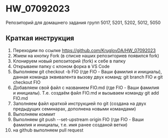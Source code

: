 # HW_07092023
Репозиторий для домашнего задания групп 5017, 5201, 5202, 5012, 5050
## Краткая инструкция
1. Переходим по ссылке https://github.com/KruglovDA/HW_07092023
2. Жмем на кнопку Fork (в списке наших репозиториев появился fork)
3. Клонируем новый репозиторий  (fork) к себе в папку
4. Открываем папку с клоном форка в VS Code
5. Выполняем git checkout -b FIO (где FIO - Ваши фамилия и инициалы), данная команда эквивалента вызову двух команд: git branch FIO и git checkout FIO
6. Добавляем свой файл с названием FIO.md (где FIO - Ваши фамилия и инициалы). Т.е. создаём файл FIO.md и вызываем команду git add FIO.md
7. Заполняем файл краткой инструкцией по git (создана на двух предыдущих семинарах, дополнена новыми командами)
8. Выполняем коммит
9. Выполняем git push --set-upstream origin FIO (где FIO - Ваши фамилия и инициалы, т.е. имя ранее созданой ветки)
10. на github выполняем pull request